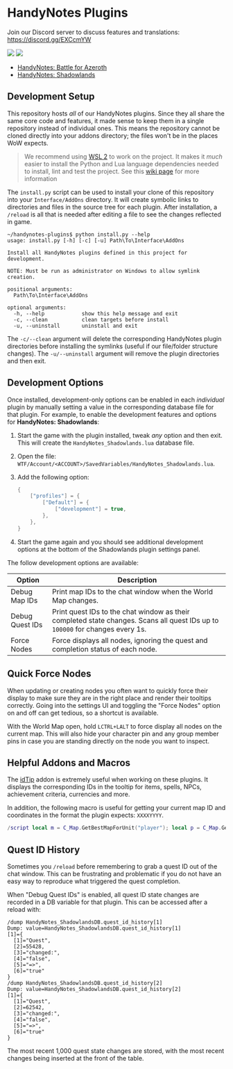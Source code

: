
# HandyNotes Plugins

Join our Discord server to discuss features and translations: https://discord.gg/EXCcmYW

![](https://github.com/zarillion/handynotes-plugins/workflows/Automated%20Build/badge.svg)
[![](https://img.shields.io/endpoint.svg?url=https%3A%2F%2Fshieldsio-patreon.vercel.app%2Fapi%3Fusername%3Dzarillion%26type%3Dpatrons&style=plastic)](https://www.patreon.com/bePatron?u=44499780)

* [HandyNotes: Battle for Azeroth](https://www.curseforge.com/wow/addons/handynotes-battle-for-azeroth)
* [HandyNotes: Shadowlands](https://www.curseforge.com/wow/addons/handynotes-shadowlands)

## Development Setup

This repository hosts *all* of our HandyNotes plugins. Since they all share the same core code and features, it made sense to keep them in a single repository instead of individual ones. This means the repository cannot be cloned directly into your addons directory; the files won't be in the places WoW expects.

> We recommend using [WSL 2](https://docs.microsoft.com/en-us/windows/wsl/about) to work on the project. It makes it *much* easier to install the Python and Lua language dependencies needed to install, lint and test the project. See this [wiki page](https://github.com/zarillion/handynotes-plugins/wiki/Installing-with-WSL) for more information

The `install.py` script can be used to install your clone of this repository into your `Interface/AddOns` directory. It will create symbolic links to directories and files in the source tree for each plugin. After installation, a `/reload` is all that is needed after editing a file to see the changes reflected in game.

```
~/handynotes-plugins$ python install.py --help
usage: install.py [-h] [-c] [-u] Path\To\Interface\AddOns

Install all HandyNotes plugins defined in this project for development.

NOTE: Must be run as administrator on Windows to allow symlink creation.

positional arguments:
  Path\To\Interface\AddOns

optional arguments:
  -h, --help            show this help message and exit
  -c, --clean           clean targets before install
  -u, --uninstall       uninstall and exit
```

The `-c/--clean` argument will delete the corresponding HandyNotes plugin directories before installing the symlinks (useful if our file/folder structure changes). The `-u/--uninstall` argument will remove the plugin directories and then exit.

## Development Options

Once installed, development-only options can be enabled in each *individual* plugin by manually setting a value in the corresponding database file for that plugin. For example, to enable the development features and options for **HandyNotes: Shadowlands**:

1. Start the game with the plugin installed, tweak *any* option and then exit. This will create the `HandyNotes_Shadowlands.lua` database file.
1. Open the file: `WTF/Account/<ACCOUNT>/SavedVariables/HandyNotes_Shadowlands.lua`.
1. Add the following option:

    ```lua
    {
        ["profiles"] = {
            ["Default"] = {
                ["development"] = true,
            },
        },
    }
    ```

1. Start the game again and you should see additional development options at the bottom of the Shadowlands plugin settings panel.

The follow development options are available:

Option | Description
------ | -----------
Debug Map IDs | Print map IDs to the chat window when the World Map changes.
Debug Quest IDs | Print quest IDs to the chat window as their completed state changes. Scans all quest IDs up to `100000` for changes every 1s.
Force Nodes | Force displays all nodes, ignoring the quest and completion status of each node.

## Quick Force Nodes

When updating or creating nodes you often want to quickly force their display to make sure they are in the right place and render their tooltips correctly. Going into the settings UI and toggling the "Force Nodes" option on and off can get tedious, so a shortcut is available.

With the World Map open, hold `LCTRL+LALT` to force display all nodes on the current map. This will also hide your character pin and any group member pins in case you are standing directly on the node you want to inspect.

## Helpful Addons and Macros

The [idTip](https://www.curseforge.com/wow/addons/idtip) addon is extremely useful when working on these plugins. It displays the corresponding IDs in the tooltip for items, spells, NPCs, achievement criteria, currencies and more.

In addition, the following macro is useful for getting your current map ID and coordinates in the format the plugin expects: `XXXXYYYY`.

```lua
/script local m = C_Map.GetBestMapForUnit("player"); local p = C_Map.GetPlayerMapPosition(m, "player"); print(m..': '..format("%04d",floor(p.x*10000))..tostring(format("%04d",p.y*10000)))
```

## Quest ID History

Sometimes you `/reload` before remembering to grab a quest ID out of the chat window. This can be frustrating and problematic if you do not have an easy way to reproduce what triggered the quest completion.

When "Debug Quest IDs" is enabled, all quest ID state changes are recorded in a DB variable for that plugin. This can be accessed after a reload with:

```
/dump HandyNotes_ShadowlandsDB.quest_id_history[1]
Dump: value=HandyNotes_ShadowlandsDB.quest_id_history[1]
[1]={
  [1]="Quest",
  [2]=55428,
  [3]="changed:",
  [4]="false",
  [5]="=>",
  [6]="true"
}
/dump HandyNotes_ShadowlandsDB.quest_id_history[2]
Dump: value=HandyNotes_ShadowlandsDB.quest_id_history[2]
[1]={
  [1]="Quest",
  [2]=62542,
  [3]="changed:",
  [4]="false",
  [5]="=>",
  [6]="true"
}
```

The most recent 1,000 quest state changes are stored, with the most recent changes being inserted at the front of the table.